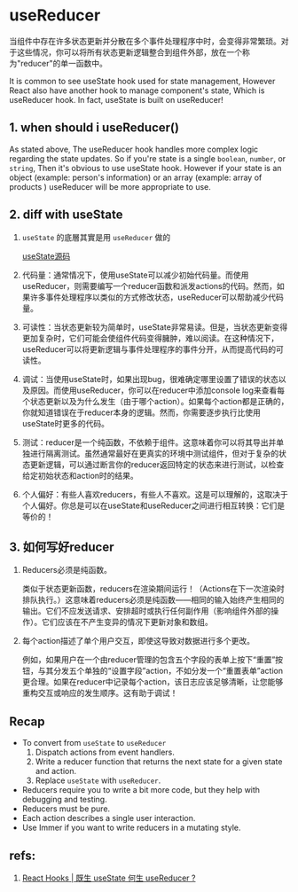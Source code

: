 # useReducer

当组件中存在许多状态更新并分散在多个事件处理程序中时，会变得非常繁琐。对于这些情况，你可以将所有状态更新逻辑整合到组件外部，放在一个称为"reducer"的单一函数中。

It is common to see useState hook used for state management, However React also have another hook to manage component's state, Which is useReducer hook. In fact, useState is built on useReducer!

## 1. when should i useReducer()

As stated above, The useReducer hook handles more complex logic regarding the state updates. So if you're state is a single `boolean`, `number`, or `string`, Then it's obvious to use useState hook. However if your state is an object (example: person's information) or an array (example: array of products ) useReducer will be more appropriate to use.

## 2. diff with useState

1. `useState` 的底層其實是用 `useReducer` 做的

   [useState源码](https://github.com/facebook/react/blob/5f06576f51ece88d846d01abd2ddd575827c6127/packages/react-reconciler/src/ReactFiberHooks.js#L339)

2. 代码量：通常情况下，使用useState可以减少初始代码量。而使用useReducer，则需要编写一个reducer函数和派发actions的代码。然而，如果许多事件处理程序以类似的方式修改状态，useReducer可以帮助减少代码量。

3. 可读性：当状态更新较为简单时，useState非常易读。但是，当状态更新变得更加复杂时，它们可能会使组件代码变得臃肿，难以阅读。在这种情况下，useReducer可以将更新逻辑与事件处理程序的事件分开，从而提高代码的可读性。

4. 调试：当使用useState时，如果出现bug，很难确定哪里设置了错误的状态以及原因。而使用useReducer，你可以在reducer中添加console log来查看每个状态更新以及为什么发生（由于哪个action）。如果每个action都是正确的，你就知道错误在于reducer本身的逻辑。然而，你需要逐步执行比使用useState时更多的代码。

5. 测试：reducer是一个纯函数，不依赖于组件。这意味着你可以将其导出并单独进行隔离测试。虽然通常最好在更真实的环境中测试组件，但对于复杂的状态更新逻辑，可以通过断言你的reducer返回特定的状态来进行测试，以检查给定初始状态和action时的结果。

6. 个人偏好：有些人喜欢reducers，有些人不喜欢。这是可以理解的，这取决于个人偏好。你总是可以在useState和useReducer之间进行相互转换：它们是等价的！

## 3. 如何写好reducer

1. Reducers必须是纯函数。

   类似于状态更新函数，reducers在渲染期间运行！（Actions在下一次渲染时排队执行。）这意味着reducers必须是纯函数——相同的输入始终产生相同的输出。它们不应发送请求、安排超时或执行任何副作用（影响组件外部的操作）。它们应该在不产生变异的情况下更新对象和数组。

2. 每个action描述了单个用户交互，即使这导致对数据进行多个更改。

   例如，如果用户在一个由reducer管理的包含五个字段的表单上按下“重置”按钮，与其分发五个单独的“设置字段”action，不如分发一个“重置表单”action更合理。如果在reducer中记录每个action，该日志应该足够清晰，让您能够重构交互或响应的发生顺序。这有助于调试！

## Recap

- To convert from `useState` to `useReducer`
  1. Dispatch actions from event handlers.
  2. Write a reducer function that returns the next state for a given state and action.
  3. Replace `useState` with `useReducer`.
- Reducers require you to write a bit more code, but they help with debugging and testing.
- Reducers must be pure.
- Each action describes a single user interaction.
- Use Immer if you want to write reducers in a mutating style.

## refs:

1. [React Hooks | 既生 useState 何生 useReducer ?](https://medium.com/%E6%89%8B%E5%AF%AB%E7%AD%86%E8%A8%98/react-hooks-usestate-vs-usereducer-b14966ad37dd)